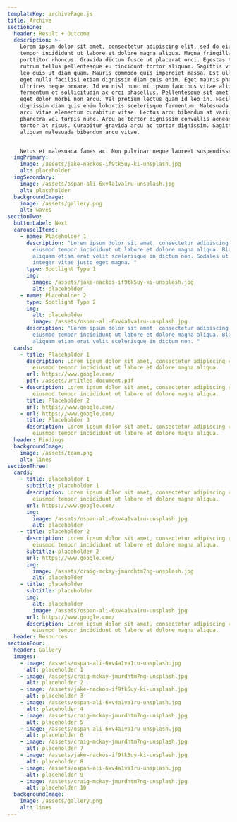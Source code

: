 ```yaml
---
templateKey: archivePage.js
title: Archive
sectionOne:
  header: Result + Outcome
  description: >-
    Lorem ipsum dolor sit amet, consectetur adipiscing elit, sed do eiusmod
    tempor incididunt ut labore et dolore magna aliqua. Magna fringilla urna
    porttitor rhoncus. Gravida dictum fusce ut placerat orci. Egestas tellus
    rutrum tellus pellentesque eu tincidunt tortor aliquam. Sagittis vitae et
    leo duis ut diam quam. Mauris commodo quis imperdiet massa. Est ullamcorper
    eget nulla facilisi etiam dignissim diam quis enim. Eget mauris pharetra et
    ultrices neque ornare. Id eu nisl nunc mi ipsum faucibus vitae aliquet. In
    fermentum et sollicitudin ac orci phasellus. Pellentesque sit amet porttitor
    eget dolor morbi non arcu. Vel pretium lectus quam id leo in. Facilisi etiam
    dignissim diam quis enim lobortis scelerisque fermentum. Malesuada bibendum
    arcu vitae elementum curabitur vitae. Lectus arcu bibendum at varius vel
    pharetra vel turpis nunc. Arcu ac tortor dignissim convallis aenean et
    tortor at risus. Curabitur gravida arcu ac tortor dignissim. Sagittis
    aliquam malesuada bibendum arcu vitae.


    Netus et malesuada fames ac. Non pulvinar neque laoreet suspendisse. Odio eu feugiat pretium nibh ipsum consequat. Posuere ac ut consequat semper viverra nam libero. Euismod in pellentesque massa placerat duis ultricies lacus sed. Id neque aliquam vestibulum morbi blandit cursus risus. Amet justo donec enim diam vulputate ut pharetra. Tempor commodo ullamcorper a lacus vestibulum sed arcu. Turpis egestas sed tempus urna et pharetra. Rhoncus aenean vel elit scelerisque mauris pellentesque. Mauris pharetra et ultrices neque ornare. Elit ullamcorper dignissim cras tincidunt lobortis feugiat vivamus at. Egestas dui id ornare arcu odio.
  imgPrimary:
    image: /assets/jake-nackos-if9tk5uy-ki-unsplash.jpg
    alt: placeholder
  imgSecondary:
    image: /assets/ospan-ali-6xv4a1va1ru-unsplash.jpg
    alt: placeholder
  backgroundImage:
    image: /assets/gallery.png
    alt: waves
sectionTwo:
  buttonLabel: Next
  carouselItems:
    - name: Placeholder 1
      description: "Lorem ipsum dolor sit amet, consectetur adipiscing elit, sed do
        eiusmod tempor incididunt ut labore et dolore magna aliqua. Blandit
        aliquam etiam erat velit scelerisque in dictum non. Sodales ut eu sem
        integer vitae justo eget magna. "
      type: Spotlight Type 1
      img:
        image: /assets/jake-nackos-if9tk5uy-ki-unsplash.jpg
        alt: placeholder
    - name: Placeholder 2
      type: Spotlight Type 2
      img:
        alt: placeholder
        image: /assets/ospan-ali-6xv4a1va1ru-unsplash.jpg
      description: "Lorem ipsum dolor sit amet, consectetur adipiscing elit, sed do
        eiusmod tempor incididunt ut labore et dolore magna aliqua. Blandit
        aliquam etiam erat velit scelerisque in dictum non. "
  cards:
    - title: Placeholder 1
      description: Lorem ipsum dolor sit amet, consectetur adipiscing elit, sed do
        eiusmod tempor incididunt ut labore et dolore magna aliqua.
      url: https://www.google.com/
      pdf: /assets/untitled-document.pdf
    - description: Lorem ipsum dolor sit amet, consectetur adipiscing elit, sed do
        eiusmod tempor incididunt ut labore et dolore magna aliqua.
      title: Placeholder 2
      url: https://www.google.com/
    - url: https://www.google.com/
      title: Placeholder 3
      description: Lorem ipsum dolor sit amet, consectetur adipiscing elit, sed do
        eiusmod tempor incididunt ut labore et dolore magna aliqua.
  header: Findings
  backgroundImage:
    image: /assets/team.png
    alt: lines
sectionThree:
  cards:
    - title: placeholder 1
      subtitle: placeholder 1
      description: Lorem ipsum dolor sit amet, consectetur adipiscing elit, sed do
        eiusmod tempor incididunt ut labore et dolore magna aliqua.
      url: https://www.google.com/
      img:
        image: /assets/ospan-ali-6xv4a1va1ru-unsplash.jpg
        alt: placeholder
    - title: placeholder 2
      description: Lorem ipsum dolor sit amet, consectetur adipiscing elit, sed do
        eiusmod tempor incididunt ut labore et dolore magna aliqua.
      subtitle: placeholder 2
      url: https://www.google.com/
      img:
        image: /assets/craig-mckay-jmurdhtm7ng-unsplash.jpg
        alt: placeholder
    - title: placeholder
      subtitle: placeholder
      img:
        alt: placeholder
        image: /assets/ospan-ali-6xv4a1va1ru-unsplash.jpg
      url: https://www.google.com/
      description: Lorem ipsum dolor sit amet, consectetur adipiscing elit, sed do
        eiusmod tempor incididunt ut labore et dolore magna aliqua.
  header: Resources
sectionFour:
  header: Gallery
  images:
    - image: /assets/ospan-ali-6xv4a1va1ru-unsplash.jpg
      alt: placeholder 1
    - image: /assets/craig-mckay-jmurdhtm7ng-unsplash.jpg
      alt: placeholder 2
    - image: /assets/jake-nackos-if9tk5uy-ki-unsplash.jpg
      alt: placeholder 3
    - image: /assets/ospan-ali-6xv4a1va1ru-unsplash.jpg
      alt: placeholder 4
    - image: /assets/craig-mckay-jmurdhtm7ng-unsplash.jpg
      alt: placeholder 5
    - image: /assets/ospan-ali-6xv4a1va1ru-unsplash.jpg
      alt: placeholder 6
    - image: /assets/craig-mckay-jmurdhtm7ng-unsplash.jpg
      alt: placeholder 7
    - image: /assets/jake-nackos-if9tk5uy-ki-unsplash.jpg
      alt: placeholder 8
    - image: /assets/ospan-ali-6xv4a1va1ru-unsplash.jpg
      alt: placeholder 9
    - image: /assets/craig-mckay-jmurdhtm7ng-unsplash.jpg
      alt: placeholder 10
  backgroundImage:
    image: /assets/gallery.png
    alt: lines
---
```

